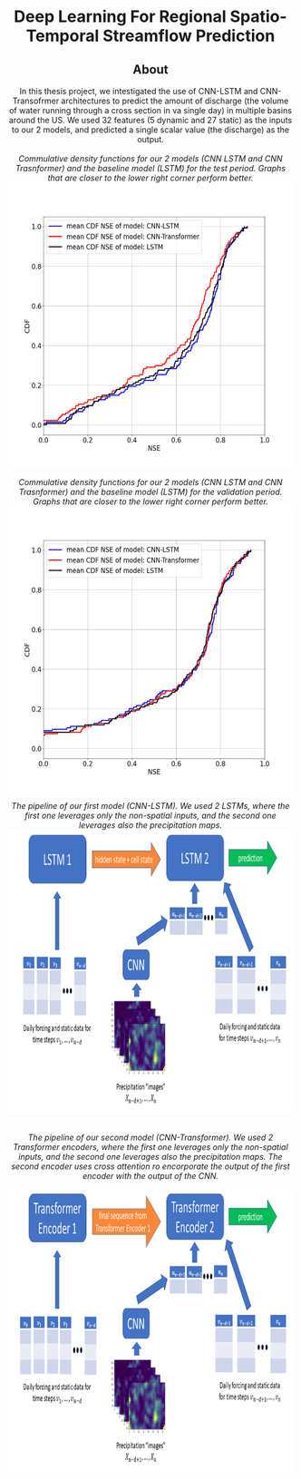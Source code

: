 <!-- Intro-->

<!--
* Thanks for reviewing my Project-README-Template! 
* 
* Read the comments for an easy step by step guide. Enjoy!
-->

<!-- Logo Section  --> <!-- Required -->

<!--
* Insert your github profile URL in the <a> "href" attribute bellow (line-25)
* 
* Insert an image URL in the <img> "src" attribute bellow. (line-26)
-->
<div align="center">
    <a href="https://github.com/RANG1991" target="_blank">
    </a>
</div>


<!-- Project title 
* use a dynamic typing-SvG here https://readme-typing-svg.demolab.com/demo/
*
*  Instead you can type your project name after a # header
-->

<div align="center">
    <h1>Deep Learning For Regional Spatio-Temporal Streamflow Prediction</h1>
</div>

<div align="center">
    <h2>About</h2>
</div>
<!-- 
* information about the project 
* 
* keep it short and sweet
-->
<div align="center">
  In this thesis project, we intestigated the use of CNN-LSTM and CNN-Transofrmer architectures to predict the amount 
  of discharge (the volume of water running through a cross section in va single day) in multiple basins around the US. 
  We used 32 features (5 dynamic and 27 static) as the inputs to our 2 models, and predicted a single scalar value (the discharge) as the output.
</div>

</br>
<div align="center">
  <em>Commulative density functions for our 2 models (CNN LSTM and CNN Trasnformer) and the baseline model (LSTM) for the test period.
  Graphs that are closer to the lower right corner perform better.</em>
  <img src="https://github.com/RANG1991/FloodMLRan/blob/main/static/images/NSE_CDF_CNN_LSTM_CNN_Transformer_LSTM_test.png" 
  alt="NSE_CDF_CNN_LSTM_CNN_Transformer_LSTM_test" 
  style="width:700px;height:500px;">
</div>

</br>
<div align="center">
  <em>Commulative density functions for our 2 models (CNN LSTM and CNN Trasnformer) and the baseline model (LSTM) for the validation period.
  Graphs that are closer to the lower right corner perform better.</em>
  <img src="https://github.com/RANG1991/FloodMLRan/blob/main/static/images/NSE_CDF_CNN_LSTM_CNN_Transformer_LSTM_validation.png" 
  alt="NSE_CDF_CNN_LSTM_CNN_Transformer_LSTM_validation" 
  style="width:700px;height:500px;">
</div>

</br>
<div align="center">
  <em>The pipeline of our first model (CNN-LSTM). We used 2 LSTMs, where the first one leverages only the non-spatial inputs, and the second one leverages also the precipitation maps.</em>
  <img src="https://github.com/RANG1991/FloodMLRan/blob/main/static/images/Slide3.PNG" 
  alt="Pipeline_CNN_LSTM" 
  style="width:800px;height:500px;">
</div>

</br>
<div align="center">
  <p><em>The pipeline of our second model (CNN-Transformer). We used 2 Transformer encoders, where the first one leverages only the non-spatial inputs, and the second one leverages also the precipitation maps. 
    The second encoder uses cross attention ro encorporate the output of the first encoder with the output of the CNN.</em></p>
  <img src="https://github.com/RANG1991/FloodMLRan/blob/main/static/images/Slide6.PNG" 
  alt="Pipeline_CNN_Transformer" 
  style="width:800px;height:500px;">
</div>
